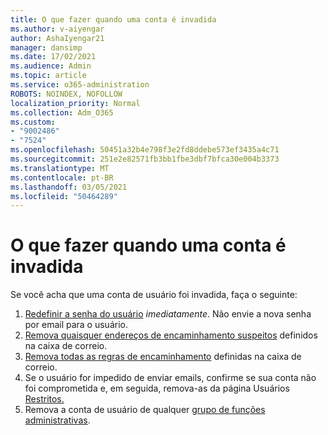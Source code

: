 ```yaml
---
title: O que fazer quando uma conta é invadida
ms.author: v-aiyengar
author: AshaIyengar21
manager: dansimp
ms.date: 17/02/2021
ms.audience: Admin
ms.topic: article
ms.service: o365-administration
ROBOTS: NOINDEX, NOFOLLOW
localization_priority: Normal
ms.collection: Adm_O365
ms.custom:
- "9002486"
- "7524"
ms.openlocfilehash: 50451a32b4e798f3e2fd8ddebe573ef3435a4c71
ms.sourcegitcommit: 251e2e82571fb3bb1fbe3dbf7bfca30e004b3373
ms.translationtype: MT
ms.contentlocale: pt-BR
ms.lasthandoff: 03/05/2021
ms.locfileid: "50464289"
---
```

# <a name="what-to-do-when-an-account-is-hacked"></a>O que fazer quando uma conta é invadida

Se você acha que uma conta de usuário foi invadida, faça o seguinte:

1. [Redefinir a senha do usuário](https://go.microsoft.com/fwlink/?linkid=2103704) *imediatamente*. Não envie a nova senha por email para o usuário.
1. [Remova quaisquer endereços de encaminhamento suspeitos](https://go.microsoft.com/fwlink/?linkid=2103705) definidos na caixa de correio.
1. [Remova todas as regras de encaminhamento](https://go.microsoft.com/fwlink/?linkid=2103706) definidas na caixa de correio.
1. Se o usuário for impedido de enviar emails, confirme se sua conta não foi comprometida e, em seguida, remova-as da página Usuários [Restritos.](https://go.microsoft.com/fwlink/?linkid=2103706)
1. Remova a conta de usuário de qualquer [grupo de funções administrativas](https://go.microsoft.com/fwlink/?linkid=2092294).